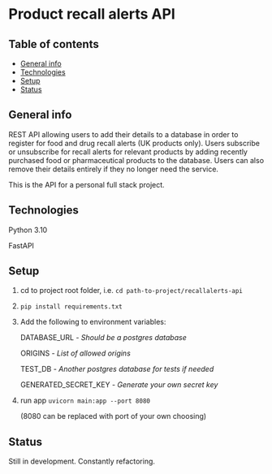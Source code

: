 # Product recall alerts API

## Table of contents
* [General info](#general-info)
* [Technologies](#technologies)
* [Setup](#setup)
* [Status](#status)

## General info
REST API allowing users to add their details to a database in order to register for food and drug recall alerts (UK products only). Users subscribe or unsubscribe for recall alerts for relevant products by adding recently purchased food or pharmaceutical products to the database. Users can also remove their details entirely if they no longer need the service.

This is the API for a personal full stack project.

## Technologies
Python 3.10

FastAPI

## Setup

1. cd to project root folder, i.e. ```cd path-to-project/recallalerts-api```

2. ```pip install requirements.txt```

3. Add the following to environment variables:

   DATABASE_URL - _Should be a postgres database_

   ORIGINS - _List of allowed origins_

   TEST_DB - _Another postgres database for tests if needed_

   GENERATED_SECRET_KEY - _Generate your own secret key_

6. run app ```uvicorn main:app --port 8080```

   (8080 can be replaced with port of your own choosing)

## Status
Still in development. Constantly refactoring.
